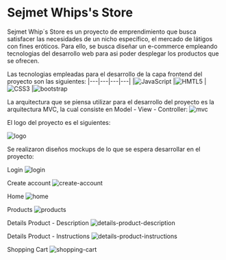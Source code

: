 # Sejmet Whips's Store 

Sejmet Whip´s Store es un proyecto de emprendimiento que busca satisfacer las necesidades de un nicho específico, el mercado de látigos con fines eróticos. Para ello, se busca diseñar un e-commerce empleando tecnologias del desarrollo web para asi poder desplegar los productos que se ofrecen.

Las tecnologias empleadas para el desarrollo de la capa frontend del proyecto son las siguientes:
|---|---|---|---|
|![JavaScript](https://img.shields.io/badge/JavaScript-323330?style=for-the-badge&logo=javascript&logoColor=F7DF1E") |![HMTL5](https://img.shields.io/badge/HTML5-E34F26?style=for-the-badge&logo=html5&logoColor=white) |![CSS3](https://img.shields.io/badge/CSS3-1572B6?style=for-the-badge&logo=css3&logoColor=white") |![bootstrap](https://img.shields.io/badge/Bootstrap-563D7C?style=for-the-badge&logo=bootstrap&logoColor=white)

La arquitectura que se piensa utilizar para el desarrollo del proyecto es la arquitectura MVC, la cual consiste en Model - View - Controller:
![mvc](/assets/resources/300px-ModelViewControllerDiagram_es.svg.png)

El logo del proyecto es el siguientes:

![logo](/assets/resources/logo.png)

Se realizaron diseños mockups de lo que se espera desarrollar en el proyecto:

Login
![login](/assets/images/login.png)

Create account
![create-account](/assets/images/create%20acount.png)

Home
![home](/assets/images/Home.png)

Products
![products](/assets/images/Products.png)

Details Product - Description
![details-product-description](/assets/images/Details%20Product%20-%20Description.png)

Details Product - Instructions
![details-product-instructions](/assets/images/Details%20Product%20-%20Instructions.png)

Shopping Cart
![shopping-cart](/assets/images/Shoppin%20Cart.png)